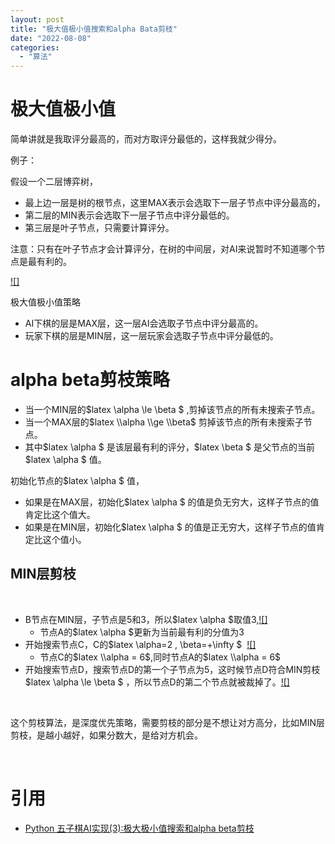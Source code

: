 ```yaml
---
layout: post
title: "极大值极小值搜索和alpha Bata剪枝"
date: "2022-08-08"
categories: 
  - "算法"
---
```


# 极大值极小值

简单讲就是我取评分最高的，而对方取评分最低的，这样我就少得分。

例子：

假设一个二层博弈树，

- 最上边一层是树的根节点，这里MAX表示会选取下一层子节点中评分最高的，
- 第二层的MIN表示会选取下一层子节点中评分最低的。
- 第三层是叶子节点，只需要计算评分。

注意：只有在叶子节点才会计算评分，在树的中间层，对AI来说暂时不知道哪个节点是最有利的。

[![]](http://127.0.0.1/?attachment_id=4658)

极大值极小值策略

- AI下棋的层是MAX层，这一层AI会选取子节点中评分最高的。
- 玩家下棋的层是MIN层，这一层玩家会选取子节点中评分最低的。

# alpha beta剪枝策略

- 当一个MIN层的$latex \\alpha \\le \\beta $ ,剪掉该节点的所有未搜索子节点。
- 当一个MAX层的$latex \\alpha \\ge \\beta$ 剪掉该节点的所有未搜索子节点。
- 其中$latex \\alpha $ 是该层最有利的评分，$latex \\beta $ 是父节点的当前$latex \\alpha $ 值。

初始化节点的$latex \\alpha $ 值，

- 如果是在MAX层，初始化$latex \\alpha $ 的值是负无穷大，这样子节点的值肯定比这个值大。
- 如果是在MIN层，初始化$latex \\alpha $ 的值是正无穷大，这样子节点的值肯定比这个值小。

## MIN层剪枝

 

- B节点在MIN层，子节点是5和3，所以$latex \\alpha $取值3,[![]](http://127.0.0.1/?attachment_id=4659)
    - 节点A的$latex \\alpha $更新为当前最有利的分值为3
- 开始搜索节点C，C的$latex \\alpha=2 , \\beta=+\\infty $  [![]](http://127.0.0.1/?attachment_id=4660)
    - 节点C的$latex \\alpha = 6$,同时节点A的$latex \\alpha = 6$
- 开始搜索节点D，搜索节点D的第一个子节点为5，这时候节点D符合MIN剪枝 $latex \\alpha \\le \\beta $ ，所以节点D的第二个节点就被裁掉了。[![]](http://127.0.0.1/?attachment_id=4661)

 

这个剪枝算法，是深度优先策略，需要剪枝的部分是不想让对方高分，比如MIN层剪枝，是越小越好，如果分数大，是给对方机会。

 

# 引用

- [Python 五子棋AI实现(3):极大极小值搜索和alpha beta剪枝](https://blog.csdn.net/marble_xu/article/details/90647361)
